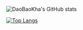 ![DaoBaoKha's GitHub stats](https://github-readme-stats.vercel.app/api?username=DaoBaoKha&show_icons=true&theme=github_dark)

[![Top Langs](https://github-readme-stats.vercel.app/api/top-langs/?username=DaoBaoKha)](https://github.com/anuraghazra/github-readme-stats)
